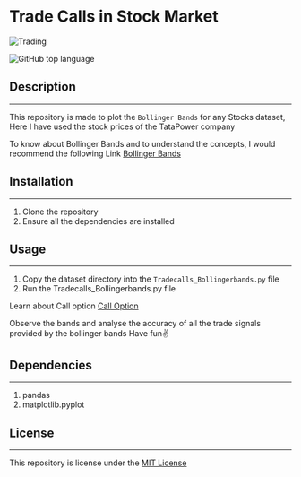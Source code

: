 # Trade Calls in Stock Market

![Trading](https://www.wealthwithin.com.au/public/img/trading-the-stock-market-for-profit.png)

![GitHub top language](https://img.shields.io/github/languages/top/Sumanmhalsank02/Trade-Calls-in-Stock-Market?style=plastic)


## Description
---
This repository is made to plot the `Bollinger Bands` for any Stocks dataset, Here I have used the stock prices of the TataPower company  

To know about Bollinger Bands and to understand the concepts, I would recommend the following Link
[Bollinger Bands](https://www.investopedia.com/terms/b/bollingerbands.asp)


## Installation
---
1. Clone the repository
2. Ensure all the dependencies are installed


## Usage
---
1. Copy the dataset directory into the `Tradecalls_Bollingerbands.py` file
2. Run the Tradecalls_Bollingerbands.py file

Learn about Call option [Call Option](https://www.investopedia.com/terms/c/calloption.asp#:~:text=Call%20options%20are%20financial%20contracts,is%20called%20the%20underlying%20asset.)


Observe the bands and analyse the accuracy of all the trade signals provided by the bollinger bands
Have fun✌

## Dependencies
---
1. pandas
2. matplotlib.pyplot


## License
---
This repository is license under the [MIT License]()
